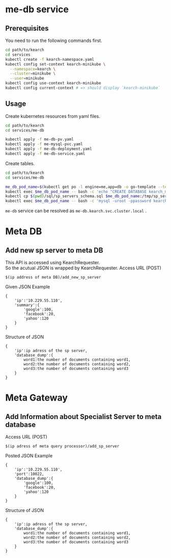 # me-db service

## Prerequisites

You need to run the following commands first.

```sh
cd path/to/kearch
cd services
kubectl create -f kearch-namespace.yaml
kubectl config set-context kearch-minikube \
  --namespace=kearch \
  --cluster=minikube \
  --user=minikube
kubectl config use-context kearch-minikube
kubectl config current-context # => should display `kearch-minikube`
```

## Usage

Create kubernetes resources from yaml files.

```sh
cd path/to/kearch
cd services/me-db

kubectl apply -f me-db-pv.yaml
kubectl apply -f me-mysql-pvc.yaml
kubectl apply -f me-db-deployment.yaml
kubectl apply -f me-db-service.yaml
```

Create tables.

```sh
cd path/to/kearch
cd services/me-db

me_db_pod_name=$(kubectl get po -l engine=me,app=db -o go-template --template '{{(index .items 0).metadata.name}}')
kubectl exec $me_db_pod_name -- bash -c 'echo "CREATE DATABASE kearch_me_dev;" | mysql -uroot -ppassword'
kubectl cp $(pwd)/sql/sp_servers_schema.sql $me_db_pod_name:/tmp/sp_servers_schema.sql
kubectl exec $me_db_pod_name -- bash -c 'mysql -uroot -ppassword kearch_me_dev < /tmp/sp_servers_schema.sql'
```

`me-db` service can be resolved as `me-db.kearch.svc.cluster.local` .



# Meta DB
## Add new sp server to meta DB
This API is accessed using KearchRequester.   
So the acutual JSON is wrapped by KearchRequester.
Access URL (POST)
```
$(ip address of meta DB)/add_new_sp_server
```
Given JSON Example
```
{
    'ip':'10.229.55.110',
    'summary':{
        'google':100,
        'facebook':20,
        'yahoo':120
    }
}
```
Structure of JSON
```
{
    'ip':ip adress of the sp server,
    'database_dump':{
        word1:the number of documents containing word1,
        word2:the number of documents containing word2,
        word3:the number of documents containing word3
    }
}
```
# Meta Gateway
## Add Information about Specialist Server to meta database
Access URL (POST)
```
$(ip adress of meta query processor)/add_sp_server
```
Posted JSON Example
```
{
    'ip':'10.229.55.110',
    'port':10022,
    'database_dump':{
        'google':100,
        'facebook':20,
        'yahoo':120
    }
}
```
Structure of JSON
```
{
    'ip':ip adress of the sp server,
    'database_dump':{
        word1:the number of documents containing word1,
        word2:the number of documents containing word2,
        word3:the number of documents containing word3
    }
}
```
